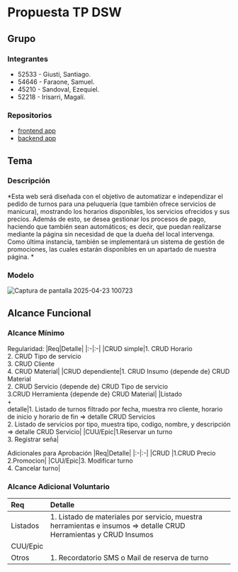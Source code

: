 # Propuesta TP DSW

## Grupo
### Integrantes
* 52533 - Giusti, Santiago.
* 54646 - Faraone, Samuel.
* 45210 - Sandoval, Ezequiel.
* 52218 - Irisarri, Magalí.
### Repositorios
* [frontend app](http://hyperlinkToGihubOrGitlab)
* [backend app](http://hyperlinkToGihubOrGitlab)

## Tema
### Descripción
*Esta web será diseñada con el objetivo de automatizar e independizar el pedido de turnos para una peluquería (que también ofrece servicios de manicura), mostrando los horarios disponibles, los servicios ofrecidos y sus precios.
Además de esto, se desea gestionar los procesos de pago, haciendo que también sean automáticos; es decir, que puedan realizarse mediante la página sin necesidad de que la dueña del local intervenga.
Como última instancia, también se implementará un sistema de gestión de promociones, las cuales estarán disponibles en un apartado de nuestra página.
*

### Modelo
![Captura de pantalla 2025-04-23 100723](https://github.com/user-attachments/assets/ba9ee26f-d98b-4f8e-b77a-9598b78a62f7)


## Alcance Funcional 

### Alcance Mínimo

Regularidad:
|Req|Detalle|
|:-|:-|
|CRUD simple|1. CRUD Horario<br>2. CRUD Tipo de servicio<br>3. CRUD Cliente<br>4. CRUD Material|
|CRUD dependiente|1. CRUD Insumo {depende de} CRUD Material<br>2. CRUD Servicio {depende de} CRUD Tipo de servicio<br>3.CRUD Herramienta {depende de} CRUD Material|
|Listado<br>+<br>detalle|1. Listado de turnos filtrado por fecha, muestra nro cliente, horario de inicio y horario de fin => detalle CRUD Servicios<br>2. Listado de servicios por tipo, muestra tipo, codigo, nombre, y descripción => detalle CRUD Servicio|
|CUU/Epic|1.Reservar un turno<br>3. Registrar seña|


Adicionales para Aprobación
|Req|Detalle|
|:-|:-|
|CRUD |1.CRUD Precio<br>2.Promocion|
|CUU/Epic|3. Modificar turno<br>4. Cancelar turno|


### Alcance Adicional Voluntario


|Req|Detalle|
|:-|:-|
|Listados |1. Listado de materiales por servicio, muestra herramientas e insumos => detalle CRUD Herramientas y CRUD Insumos|
|CUU/Epic||
|Otros| 1. Recordatorio SMS o Mail de reserva de turno|

